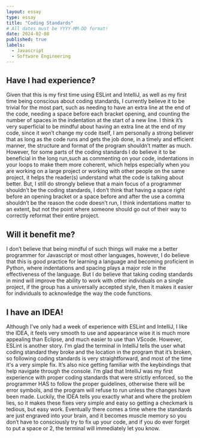 ```yaml
---
layout: essay
type: essay
title: "Coding Standards"
# All dates must be YYYY-MM-DD format!
date: 2024-02-08
published: true
labels:
  - Javascript
  - Software Engineering
---
```


## Have I had experience?
Given that this is my first time using ESLint and IntelliJ, as well as my first time being conscious about coding standards, I currently believe it to be trivial for the most part, such as needing to have an extra line at the end of the code, needing a space before each bracket opening, and counting the number of spaces in the indentation at the start of a new line. I think it’s very superficial to be mindful about having an extra line at the end of my code, since it won’t change my code itself, I am personally a strong believer that as long as the code runs and gets the job done, in a timely and efficient manner, the structure and format of the program shouldn’t matter as much. However, for some parts of the coding standards I do believe it to be beneficial in the long run,such as commenting on your code, indentations in your loops to make them more coherent, which helps especially when you are working on a large project or working with other people on the same project, it helps the reader(s) understand what the code is talking about better. But, I still do strongly believe that a main focus of a programmer shouldn’t be the coding standards, I don’t think that having a space right before an opening bracket or a space before and after the use a comma shouldn’t be the reason the code doesn’t run, I think indentations matter to an extent, but not the point where someone should go out of their way to correctly reformat their entire project.

## Will it benefit me?
I don’t believe that being mindful of such things will make me a better programmer for Javascript or most other languages, however, I do believe that this is good practice for learning a language and becoming proficient in Python, where indentations and spacing plays a major role in the effectiveness of the language. But I do believe that taking coding standards in mind will improve the ability to work with other individuals on a single project, if the group has a universally accepted style, then it makes it easier for individuals to acknowledge the way the code functions.

## I have an IDEA!
Although I’ve only had a week of experience with ESLint and IntelliJ, I like the IDEA, it feels very smooth to use and appearance wise it is much more appealing than Eclipse, and much easier to use than VScode. However, ESLint is another story. I'm glad the terminal in IntelliJ tells the user what coding standard they broke and the location in the program that it’s broken, so following coding standards is very straightforward, and most of the time it's a very simple fix. It’s also nice getting familiar with the keybindings that help navigate through the console. I’m glad that IntelliJ was my first experience with proper coding standards that were strictly enforced, so the programmer HAS to follow the proper guidelines, otherwise there will be error symbols, and the program will refuse to run unless the changes have been made. Luckily, the IDEA tells you exactly what and where the problem lies, so it makes these fixes very simple and easy so getting a checkmark is tedious, but easy work. Eventually there comes a time where the standards are just engraved into your brain, and it becomes muscle memory so you don’t have to consciously try to fix up your code, and if you do ever forget to put a space or 2, the terminal will immediately let you know.
